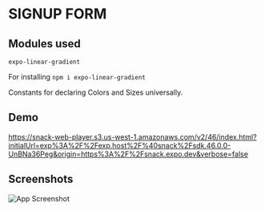 
# SIGNUP FORM

## Modules used

`expo-linear-gradient`

For installing `npm i expo-linear-gradient`

Constants for declaring Colors and Sizes universally.


## Demo

https://snack-web-player.s3.us-west-1.amazonaws.com/v2/46/index.html?initialUrl=exp%3A%2F%2Fexp.host%2F%40snack%2Fsdk.46.0.0-UnBNa36Peg&origin=https%3A%2F%2Fsnack.expo.dev&verbose=false


## Screenshots

![App Screenshot](https://via.placeholder.com/468x300?text=App+Screenshot+Here)

